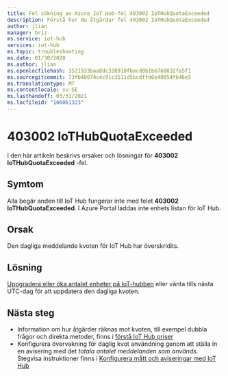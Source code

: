 ```yaml
---
title: Fel sökning av Azure IoT Hub-fel 403002 IoTHubQuotaExceeded
description: Förstå hur du åtgärdar fel 403002 IoTHubQuotaExceeded
author: jlian
manager: briz
ms.service: iot-hub
services: iot-hub
ms.topic: troubleshooting
ms.date: 01/30/2020
ms.author: jlian
ms.openlocfilehash: 3521933baa8dc328910fbacd8b1b6768832fa5f1
ms.sourcegitcommit: 73fb48074c4c91c3511d5bcdffd6e40854fb46e5
ms.translationtype: MT
ms.contentlocale: sv-SE
ms.lasthandoff: 03/31/2021
ms.locfileid: "106061323"
---
```

# <a name="403002-iothubquotaexceeded"></a>403002 IoTHubQuotaExceeded

I den här artikeln beskrivs orsaker och lösningar för **403002 IoTHubQuotaExceeded** -fel.

## <a name="symptoms"></a>Symtom

Alla begär anden till IoT Hub fungerar inte med felet  **403002 IoTHubQuotaExceeded**. I Azure Portal laddas inte enhets listan för IoT Hub.

## <a name="cause"></a>Orsak

Den dagliga meddelande kvoten för IoT Hub har överskridits. 

## <a name="solution"></a>Lösning

[Uppgradera eller öka antalet enheter på IoT-hubben](iot-hub-upgrade.md) eller vänta tills nästa UTC-dag för att uppdatera den dagliga kvoten.

## <a name="next-steps"></a>Nästa steg

* Information om hur åtgärder räknas mot kvoten, till exempel dubbla frågor och direkta metoder, finns i [förstå IoT Hub priser](iot-hub-devguide-pricing.md#charges-per-operation)
* Konfigurera övervakning för daglig kvot användning genom att ställa in en avisering med det *totala antalet meddelanden som används*. Stegvisa instruktioner finns i [Konfigurera mått och aviseringar med IoT Hub](tutorial-use-metrics-and-diags.md#set-up-metrics)